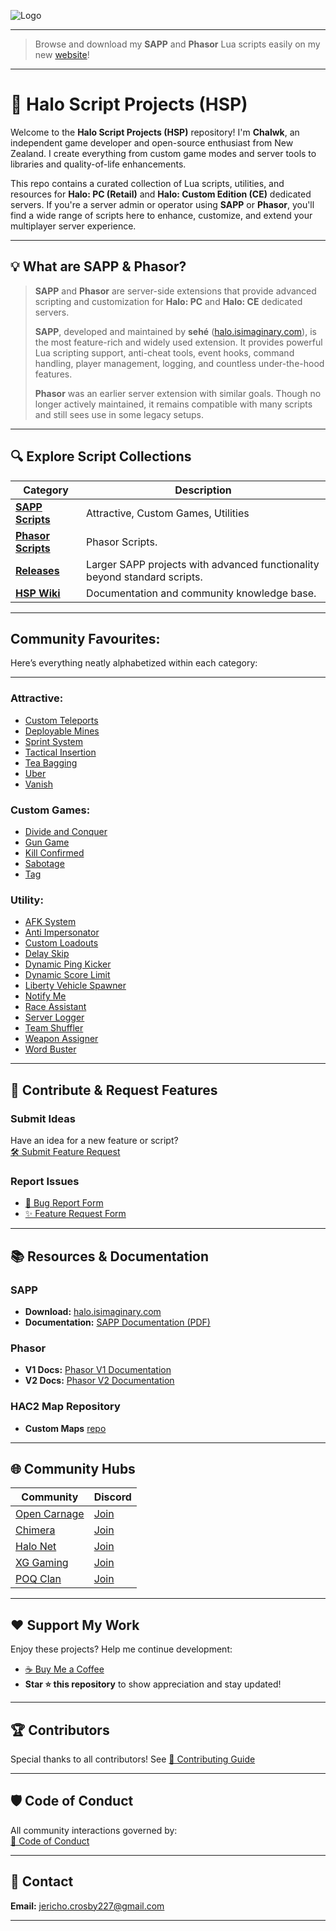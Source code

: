 ![Logo](https://i.imgur.com/t0W5aJe.png)

---

> Browse and download my **SAPP** and **Phasor** Lua scripts easily on my
> new [website](https://chalwk.github.io/hsp-repo/main.html)!

---

# 👾 Halo Script Projects (HSP)

Welcome to the **Halo Script Projects (HSP)** repository! I'm **Chalwk**, an independent game developer and open-source
enthusiast from New Zealand. I create everything from custom game modes and server tools to libraries and
quality-of-life enhancements.

This repo contains a curated collection of Lua scripts, utilities, and resources for **Halo: PC (Retail)** and **Halo:
Custom Edition (CE)** dedicated servers. If you're a server admin or operator using **SAPP** or **Phasor**, you'll find
a wide range of scripts here to enhance, customize, and extend your multiplayer server experience.

---

## 💡 What are SAPP & Phasor?

> **SAPP** and **Phasor** are server-side extensions that provide advanced scripting and customization for **Halo: PC**
> and **Halo: CE** dedicated servers.
>
> **SAPP**, developed and maintained by **sehé** ([halo.isimaginary.com](http://halo.isimaginary.com)), is the most
> feature-rich and widely used extension. It provides powerful Lua scripting support, anti-cheat tools, event hooks,
> command handling, player management, logging, and countless under-the-hood features.
>
> **Phasor** was an earlier server extension with similar goals. Though no longer actively maintained, it remains
> compatible with many scripts and still sees use in some legacy setups.

---

## 🔍 Explore Script Collections

| **Category**                                                            | **Description**                                                           |
|-------------------------------------------------------------------------|---------------------------------------------------------------------------|
| [**SAPP Scripts**](./sapp)                                              | Attractive, Custom Games, Utilities                                       |
| [**Phasor Scripts**](./phasor)                                          | Phasor Scripts.                                                           |
| [**Releases**](https://github.com/Chalwk/HALO-SCRIPT-PROJECTS/releases) | Larger SAPP projects with advanced functionality beyond standard scripts. |
| [**HSP Wiki**](https://github.com/Chalwk/HALO-SCRIPT-PROJECTS/wiki)     | Documentation and community knowledge base.                               |

---

## Community Favourites:

Here’s everything neatly alphabetized within each category:

---

### Attractive:

* [Custom Teleports](./sapp/attractive/custom_teleports.lua)
* [Deployable Mines](./sapp/attractive/deployable_mines.lua)
* [Sprint System](./sapp/attractive/sprint_system.lua)
* [Tactical Insertion](./sapp/attractive/tactical_insertion.lua)
* [Tea Bagging](./sapp/attractive/tea_bagging.lua)
* [Uber](./sapp/attractive/uber.lua)
* [Vanish](./sapp/attractive/vanish.lua)

### Custom Games:

* [Divide and Conquer](./sapp/custom_games/divide_and_conquer.lua)
* [Gun Game](./sapp/custom_games/gun_game.lua)
* [Kill Confirmed](./sapp/custom_games/kill_confirmed.lua)
* [Sabotage](./sapp/custom_games/sabotage.lua)
* [Tag](./sapp/custom_games/tag.lua)

### Utility:

* [AFK System](./sapp/utility/afk_system.lua)
* [Anti Impersonator](./sapp/utility/anti_impersonator.lua)
* [Custom Loadouts](./sapp/utility/custom_loadouts.lua)
* [Delay Skip](./sapp/utility/delay_skip.lua)
* [Dynamic Ping Kicker](./sapp/utility/dynamic_ping_kicker.lua)
* [Dynamic Score Limit](./sapp/utility/dynamic_score_limit.lua)
* [Liberty Vehicle Spawner](./sapp/utility/liberty_vehicle_spawner.lua)
* [Notify Me](./sapp/utility/notify_me.lua)
* [Race Assistant](./sapp/utility/race_assistant.lua)
* [Server Logger](./sapp/utility/server_logger.lua)
* [Team Shuffler](./sapp/utility/team_shuffler.lua)
* [Weapon Assigner](./sapp/utility/weapon_assigner.lua)
* [Word Buster](./sapp/utility/word_buster.lua)

---

## 💬 Contribute & Request Features

### Submit Ideas

Have an idea for a new feature or script?  
[🛠️ Submit Feature Request](https://github.com/Chalwk/HALO-SCRIPT-PROJECTS/issues/new?template=FEATURE_REQUEST.yaml)

### Report Issues

- [🐞 Bug Report Form](https://github.com/Chalwk/HALO-SCRIPT-PROJECTS/issues/new?assignees=Chalwk&labels=Bug%2CNeeds+Triage&projects=&template=BUG_REPORT.yaml&title=%5BBUG%5D+%3Ctitle%3E)
- [✨ Feature Request Form](https://github.com/Chalwk/HALO-SCRIPT-PROJECTS/issues/new?assignees=Chalwk&labels=Feature%2CNeeds+Review&projects=&template=FEATURE_REQUEST.yaml&title=%5BFEATURE%5D+%3Ctitle%3E)

---

## 📚 Resources & Documentation

### SAPP

- **Download:** [halo.isimaginary.com](http://halo.isimaginary.com)
- **Documentation:** [SAPP Documentation (PDF)](http://halo.isimaginary.com/SAPP%20Documentation%20Revision%202.5.pdf)

### Phasor

- **V1 Docs:** [Phasor V1 Documentation](http://phasor.halonet.net/archive/docs/05x.html)
- **V2 Docs:** [Phasor V2 Documentation](http://phasor.halonet.net/archive/docs/200.html)

### HAC2 Map Repository

- **Custom Maps** [repo](https://maps.halonet.net/)

---

## 🌐 Community Hubs

| **Community**                                                                                      | **Discord**                                |
|----------------------------------------------------------------------------------------------------|--------------------------------------------|
| [Open Carnage](https://opencarnage.net)                                                            | [Join](https://discord.gg/2pf3Yjb)         |
| [Chimera](https://opencarnage.net/index.php?/topic/6916-chimera-download-source-code-and-discord/) | [Join](https://discord.gg/ZwQeBE2)         |
| [Halo Net](https://opencarnage.net)                                                                | [Join](https://discord.gg/sbSwAR8)         |
| [XG Gaming](https://www.xgclan.com)                                                                | [Join](https://discord.gg/djqM24x8)        |
| [POQ Clan](http://poqclan.com/)                                                                    | [Join](https://discord.com/invite/pTsKsEm) |

---

## ❤️ Support My Work

Enjoy these projects? Help me continue development:

- [☕ Buy Me a Coffee](https://www.paypal.com/myaccount/transfer/pay)
- **Star ⭐ this repository** to show appreciation and stay updated!

---

## 🏆 Contributors

Special thanks to all contributors!
See [👥 Contributing Guide](https://github.com/Chalwk/HALO-SCRIPT-PROJECTS/blob/master/CONTRIBUTING.md)

---

## 🛡️ Code of Conduct

All community interactions governed by:  
[📜 Code of Conduct](https://github.com/Chalwk/HALO-SCRIPT-PROJECTS/blob/master/CODE_OF_CONDUCT.md)

---

## 📧 Contact

**Email:** [jericho.crosby227@gmail.com](mailto:jericho.crosby227@gmail.com)

---